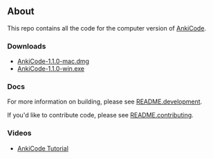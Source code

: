 ## About
This repo contains all the code for the computer version of [AnkiCode](https://ankicode.app).

### Downloads
- [AnkiCode-1.1.0-mac.dmg](https://cutt.ly/sbS2uQA)
- [AnkiCode-1.1.0-win.exe](https://cutt.ly/cbS0YAd)

### Docs
For more information on building, please see [README.development](README.development).

If you'd like to contribute code, please see [README.contributing](README.contributing).


### Videos
- [AnkiCode Tutorial](https://www.youtube.com/watch?v=PBgS_lSh1Nw)
